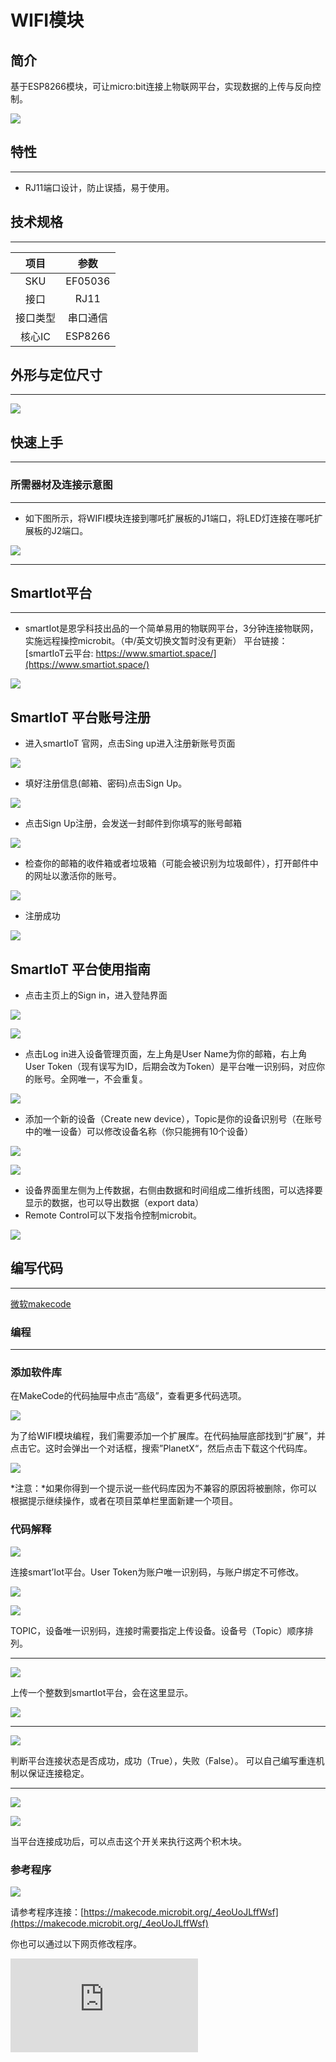 ﻿# WIFI模块

## 简介
基于ESP8266模块，可让micro:bit连接上物联网平台，实现数据的上传与反向控制。

![](https://wiki-media-ef.oss-cn-hongkong.aliyuncs.com/docs/microbit/sensor/planet-x-sensors/images/05043_01.png)

## 特性
---
- RJ11端口设计，防止误插，易于使用。
## 技术规格
---

项目 | 参数
:-: | :-:
SKU|EF05036
接口|RJ11
接口类型|串口通信
核心IC|ESP8266






## 外形与定位尺寸
---


![](https://wiki-media-ef.oss-cn-hongkong.aliyuncs.com/docs/microbit/sensor/planet-x-sensors/images/05043_02.png)


## 快速上手
---

### 所需器材及连接示意图
---

- 如下图所示，将WIFI模块连接到哪吒扩展板的J1端口，将LED灯连接在哪吒扩展板的J2端口。


![](https://wiki-media-ef.oss-cn-hongkong.aliyuncs.com/docs/microbit/sensor/planet-x-sensors/images/05043_03.png)

---



## SmartIot平台
---
- smartIot是恩孚科技出品的一个简单易用的物联网平台，3分钟连接物联网，实施远程操控microbit。（中/英文切换文暂时没有更新）
 平台链接：[smartIoT云平台: https://www.smartiot.space/](https://www.smartiot.space/)

![](https://wiki-media-ef.oss-cn-hongkong.aliyuncs.com/docs/microbit/sensor/planet-x-sensors/images/smartiot_01.jpg)

## SmartIoT 平台账号注册

- 进入smartIoT 官网，点击Sing up进入注册新账号页面

![](https://wiki-media-ef.oss-cn-hongkong.aliyuncs.com/docs/microbit/sensor/planet-x-sensors/images/smartiot_02.jpg)

- 填好注册信息(邮箱、密码)点击Sign Up。

![](https://wiki-media-ef.oss-cn-hongkong.aliyuncs.com/docs/microbit/sensor/planet-x-sensors/images/smartiot_03.jpg)

- 点击Sign Up注册，会发送一封邮件到你填写的账号邮箱

![](https://wiki-media-ef.oss-cn-hongkong.aliyuncs.com/docs/microbit/sensor/planet-x-sensors/images/smartiot_04.jpg)

- 检查你的邮箱的收件箱或者垃圾箱（可能会被识别为垃圾邮件），打开邮件中的网址以激活你的账号。

![](https://wiki-media-ef.oss-cn-hongkong.aliyuncs.com/docs/microbit/sensor/planet-x-sensors/images/smartiot_05.jpg)

- 注册成功

![](https://wiki-media-ef.oss-cn-hongkong.aliyuncs.com/docs/microbit/sensor/planet-x-sensors/images/smartiot_06.jpg)


## SmartIoT 平台使用指南

- 点击主页上的Sign in，进入登陆界面

![](https://wiki-media-ef.oss-cn-hongkong.aliyuncs.com/docs/microbit/sensor/planet-x-sensors/images/smartiot_07.jpg)

![](https://wiki-media-ef.oss-cn-hongkong.aliyuncs.com/docs/microbit/sensor/planet-x-sensors/images/smartiot_08.jpg)

- 点击Log in进入设备管理页面，左上角是User Name为你的邮箱，右上角User Token（现有误写为ID，后期会改为Token）是平台唯一识别码，对应你的账号。全网唯一，不会重复。

![](https://wiki-media-ef.oss-cn-hongkong.aliyuncs.com/docs/microbit/sensor/planet-x-sensors/images/smartiot_09.jpg)

- 添加一个新的设备（Create new device），Topic是你的设备识别号（在账号中的唯一设备）可以修改设备名称（你只能拥有10个设备）


![](https://wiki-media-ef.oss-cn-hongkong.aliyuncs.com/docs/microbit/sensor/planet-x-sensors/images/smartiot_10.jpg)

![](https://wiki-media-ef.oss-cn-hongkong.aliyuncs.com/docs/microbit/sensor/planet-x-sensors/images/smartiot_11.jpg)


- 设备界面里左侧为上传数据，右侧由数据和时间组成二维折线图，可以选择要显示的数据，也可以导出数据（export data）
- Remote Control可以下发指令控制microbit。

![](https://wiki-media-ef.oss-cn-hongkong.aliyuncs.com/docs/microbit/sensor/planet-x-sensors/images/smartiot_12.jpg)

## 编写代码
---

[微软makecode](https://makecode.microbit.org/#)

### 编程
---
### 添加软件库
在MakeCode的代码抽屉中点击“高级”，查看更多代码选项。

![](https://wiki-media-ef.oss-cn-hongkong.aliyuncs.com/docs/microbit/sensor/planet-x-sensors/images/05001_04.png)

为了给WIFI模块编程，我们需要添加一个扩展库。在代码抽屉底部找到“扩展”，并点击它。这时会弹出一个对话框，搜索”PlanetX“，然后点击下载这个代码库。

![](https://wiki-media-ef.oss-cn-hongkong.aliyuncs.com/docs/microbit/sensor/planet-x-sensors/images/05001_05.png)

*注意：*如果你得到一个提示说一些代码库因为不兼容的原因将被删除，你可以根据提示继续操作，或者在项目菜单栏里面新建一个项目。

### 代码解释

![](https://wiki-media-ef.oss-cn-hongkong.aliyuncs.com/docs/microbit/sensor/planet-x-sensors/images/smartiot_14.jpg)

连接smart’Iot平台。User Token为账户唯一识别码，与账户绑定不可修改。

![](https://wiki-media-ef.oss-cn-hongkong.aliyuncs.com/docs/microbit/sensor/planet-x-sensors/images/smartiot_15.jpg)

![](https://wiki-media-ef.oss-cn-hongkong.aliyuncs.com/docs/microbit/sensor/planet-x-sensors/images/smartiot_16.jpg)


 TOPIC，设备唯一识别码，连接时需要指定上传设备。设备号（Topic）顺序排列。

- - - - -

![](https://wiki-media-ef.oss-cn-hongkong.aliyuncs.com/docs/microbit/sensor/planet-x-sensors/images/smartiot_17.jpg)

上传一个整数到smartIot平台，会在这里显示。

![](https://wiki-media-ef.oss-cn-hongkong.aliyuncs.com/docs/microbit/sensor/planet-x-sensors/images/smartiot_18.jpg)
- - - - -

![](https://wiki-media-ef.oss-cn-hongkong.aliyuncs.com/docs/microbit/sensor/planet-x-sensors/images/smartiot_19.jpg)

判断平台连接状态是否成功，成功（True），失败（False）。
可以自己编写重连机制以保证连接稳定。
- - - - -

![](https://wiki-media-ef.oss-cn-hongkong.aliyuncs.com/docs/microbit/sensor/planet-x-sensors/images/smartiot_20.jpg)

![](https://wiki-media-ef.oss-cn-hongkong.aliyuncs.com/docs/microbit/sensor/planet-x-sensors/images/smartiot_21.jpg)

当平台连接成功后，可以点击这个开关来执行这两个积木块。

### 参考程序

![](https://wiki-media-ef.oss-cn-hongkong.aliyuncs.com/docs/microbit/sensor/planet-x-sensors/images/05043_06.png)

请参考程序连接：[https://makecode.microbit.org/_4eoUoJLffWsf](https://makecode.microbit.org/_4eoUoJLffWsf)

你也可以通过以下网页修改程序。
<div
    style={{
        position: 'relative',
        paddingBottom: '60%',
        overflow: 'hidden',
    }}
>
    <iframe
        src="https://makecode.microbit.org/_4eoUoJLffWsf"
        frameborder="0"
        sandbox="allow-popups allow-forms allow-scripts allow-same-origin"
        style={{
            position: 'absolute',
            width: '100%',
            height: '100%',
        }}
    />
</div>

### 现象
---
- 当开机时连接WIFI
- 循环判断是否连接WIFI，如果连接显示颗大心，如果未连接就继续连接。
- 循环判断smartIot平台是否连接，如果连接显示一颗小心，如果未连接就继续连接。
- 循环判断如果smartIot连接成功则上传一个数据“从0至10之间选取随机数”到平台
- 如果平台开关打开点亮LED灯
- 如果平台开关关闭熄灭LED灯

